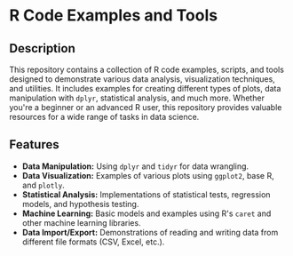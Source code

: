 # R Code Examples and Tools

## Description
This repository contains a collection of R code examples, scripts, and tools designed to demonstrate various data analysis, visualization techniques, and utilities. It includes examples for creating different types of plots, data manipulation with `dplyr`, statistical analysis, and much more. Whether you're a beginner or an advanced R user, this repository provides valuable resources for a wide range of tasks in data science.

## Features
- **Data Manipulation:** Using `dplyr` and `tidyr` for data wrangling.
- **Data Visualization:** Examples of various plots using `ggplot2`, base R, and `plotly`.
- **Statistical Analysis:** Implementations of statistical tests, regression models, and hypothesis testing.
- **Machine Learning:** Basic models and examples using R's `caret` and other machine learning libraries.
- **Data Import/Export:** Demonstrations of reading and writing data from different file formats (CSV, Excel, etc.).
